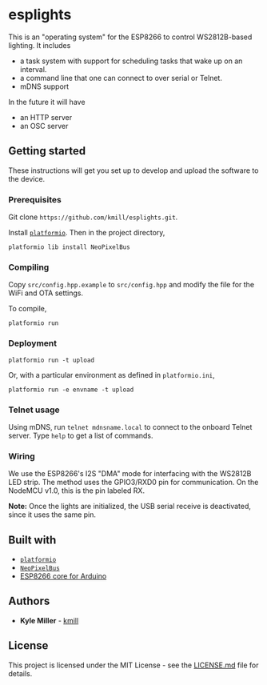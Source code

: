# esplights

This is an "operating system" for the ESP8266 to control WS2812B-based
lighting.  It includes

* a task system with support for scheduling tasks that wake up on an interval.
* a command line that one can connect to over serial or Telnet.
* mDNS support

In the future it will have

* an HTTP server
* an OSC server

## Getting started

These instructions will get you set up to develop and upload the software to the device.

### Prerequisites

Git clone `https://github.com/kmill/esplights.git`.

Install [`platformio`](https://platformio.org/).  Then in the project directory,

```
platformio lib install NeoPixelBus
```

### Compiling

Copy `src/config.hpp.example` to `src/config.hpp` and modify the file for the WiFi and OTA settings.

To compile,
```
platformio run
```

### Deployment

```
platformio run -t upload
```

Or, with a particular environment as defined in `platformio.ini`,
```
platformio run -e envname -t upload
```

### Telnet usage

Using mDNS, run `telnet mdnsname.local` to connect to the onboard
Telnet server.  Type `help` to get a list of commands.

### Wiring

We use the ESP8266's I2S "DMA" mode for interfacing with the WS2812B
LED strip.  The method uses the GPIO3/RXD0 pin for communication.  On
the NodeMCU v1.0, this is the pin labeled RX.

**Note:** Once the lights are initialized, the USB serial receive is
deactivated, since it uses the same pin.

## Built with

* [`platformio`](https://platformio.org/)
* [`NeoPixelBus`](https://github.com/Makuna/NeoPixelBus)
* [ESP8266 core for Arduino](https://github.com/esp8266/Arduino)

## Authors

* **Kyle Miller** - [kmill](https://github.com/kmill)

## License

This project is licensed under the MIT License - see the [LICENSE.md](LICENSE.md) file for details.
